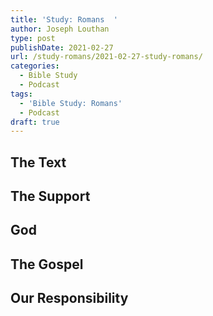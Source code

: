 ```yaml
---
title: 'Study: Romans  '
author: Joseph Louthan
type: post
publishDate: 2021-02-27
url: /study-romans/2021-02-27-study-romans/
categories:
  - Bible Study
  - Podcast
tags:
  - 'Bible Study: Romans'
  - Podcast
draft: true
---
```

## The Text

## The Support

## God

## The Gospel

## Our Responsibility

